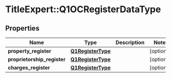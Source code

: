 # TitleExpert::Q1OCRegisterDataType

## Properties
Name | Type | Description | Notes
------------ | ------------- | ------------- | -------------
**property_register** | [**Q1RegisterType**](Q1RegisterType.md) |  | [optional] 
**proprietorship_register** | [**Q1RegisterType**](Q1RegisterType.md) |  | [optional] 
**charges_register** | [**Q1RegisterType**](Q1RegisterType.md) |  | [optional] 


